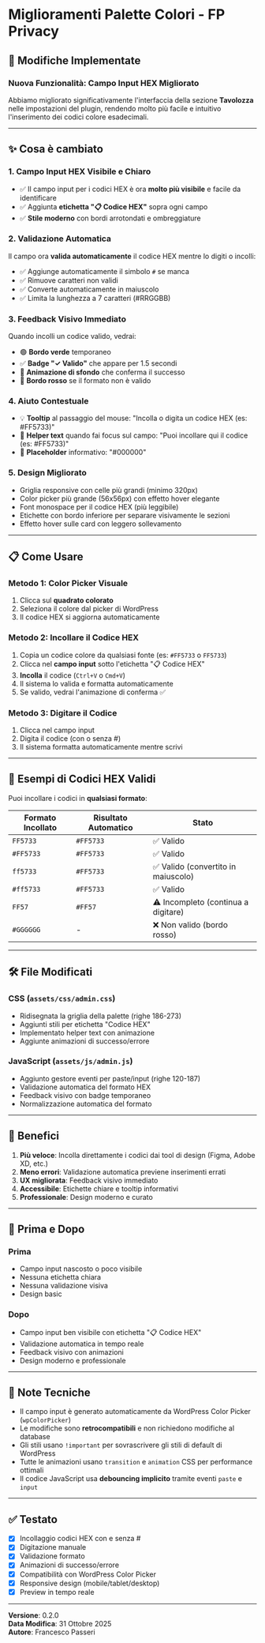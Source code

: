 # Miglioramenti Palette Colori - FP Privacy

## 🎨 Modifiche Implementate

### Nuova Funzionalità: Campo Input HEX Migliorato

Abbiamo migliorato significativamente l'interfaccia della sezione **Tavolozza** nelle impostazioni del plugin, rendendo molto più facile e intuitivo l'inserimento dei codici colore esadecimali.

---

## ✨ Cosa è cambiato

### 1. **Campo Input HEX Visibile e Chiaro**

- ✅ Il campo input per i codici HEX è ora **molto più visibile** e facile da identificare
- ✅ Aggiunta **etichetta "📋 Codice HEX"** sopra ogni campo
- ✅ **Stile moderno** con bordi arrotondati e ombreggiature

### 2. **Validazione Automatica**

Il campo ora **valida automaticamente** il codice HEX mentre lo digiti o incolli:

- ✅ Aggiunge automaticamente il simbolo `#` se manca
- ✅ Rimuove caratteri non validi
- ✅ Converte automaticamente in maiuscolo
- ✅ Limita la lunghezza a 7 caratteri (#RRGGBB)

### 3. **Feedback Visivo Immediato**

Quando incolli un codice valido, vedrai:

- 🟢 **Bordo verde** temporaneo
- ✅ **Badge "✓ Valido"** che appare per 1.5 secondi
- 🎨 **Animazione di sfondo** che conferma il successo
- 🔴 **Bordo rosso** se il formato non è valido

### 4. **Aiuto Contestuale**

- 💡 **Tooltip** al passaggio del mouse: "Incolla o digita un codice HEX (es: #FF5733)"
- 💬 **Helper text** quando fai focus sul campo: "Puoi incollare qui il codice (es: #FF5733)"
- 📝 **Placeholder** informativo: "#000000"

### 5. **Design Migliorato**

- Griglia responsive con celle più grandi (minimo 320px)
- Color picker più grande (56x56px) con effetto hover elegante
- Font monospace per il codice HEX (più leggibile)
- Etichette con bordo inferiore per separare visivamente le sezioni
- Effetto hover sulle card con leggero sollevamento

---

## 📋 Come Usare

### Metodo 1: Color Picker Visuale
1. Clicca sul **quadrato colorato**
2. Seleziona il colore dal picker di WordPress
3. Il codice HEX si aggiorna automaticamente

### Metodo 2: Incollare il Codice HEX
1. Copia un codice colore da qualsiasi fonte (es: `#FF5733` o `FF5733`)
2. Clicca nel **campo input** sotto l'etichetta "📋 Codice HEX"
3. **Incolla** il codice (`Ctrl+V` o `Cmd+V`)
4. Il sistema lo valida e formatta automaticamente
5. Se valido, vedrai l'animazione di conferma ✅

### Metodo 3: Digitare il Codice
1. Clicca nel campo input
2. Digita il codice (con o senza #)
3. Il sistema formatta automaticamente mentre scrivi

---

## 🎯 Esempi di Codici HEX Validi

Puoi incollare i codici in **qualsiasi formato**:

| Formato Incollato | Risultato Automatico | Stato |
|-------------------|----------------------|-------|
| `FF5733` | `#FF5733` | ✅ Valido |
| `#FF5733` | `#FF5733` | ✅ Valido |
| `ff5733` | `#FF5733` | ✅ Valido (convertito in maiuscolo) |
| `#ff5733` | `#FF5733` | ✅ Valido |
| `FF57` | `#FF57` | ⚠️ Incompleto (continua a digitare) |
| `#GGGGGG` | - | ❌ Non valido (bordo rosso) |

---

## 🛠️ File Modificati

### CSS (`assets/css/admin.css`)
- Ridisegnata la griglia della palette (righe 186-273)
- Aggiunti stili per etichetta "Codice HEX"
- Implementato helper text con animazione
- Aggiunte animazioni di successo/errore

### JavaScript (`assets/js/admin.js`)
- Aggiunto gestore eventi per paste/input (righe 120-187)
- Validazione automatica del formato HEX
- Feedback visivo con badge temporaneo
- Normalizzazione automatica del formato

---

## 🚀 Benefici

1. **Più veloce**: Incolla direttamente i codici dai tool di design (Figma, Adobe XD, etc.)
2. **Meno errori**: Validazione automatica previene inserimenti errati
3. **UX migliorata**: Feedback visivo immediato
4. **Accessibile**: Etichette chiare e tooltip informativi
5. **Professionale**: Design moderno e curato

---

## 📸 Prima e Dopo

### Prima
- Campo input nascosto o poco visibile
- Nessuna etichetta chiara
- Nessuna validazione visiva
- Design basic

### Dopo
- Campo input ben visibile con etichetta "📋 Codice HEX"
- Validazione automatica in tempo reale
- Feedback visivo con animazioni
- Design moderno e professionale

---

## 🔧 Note Tecniche

- Il campo input è generato automaticamente da WordPress Color Picker (`wpColorPicker`)
- Le modifiche sono **retrocompatibili** e non richiedono modifiche al database
- Gli stili usano `!important` per sovrascrivere gli stili di default di WordPress
- Tutte le animazioni usano `transition` e `animation` CSS per performance ottimali
- Il codice JavaScript usa **debouncing implicito** tramite eventi `paste` e `input`

---

## ✅ Testato

- [x] Incollaggio codici HEX con e senza #
- [x] Digitazione manuale
- [x] Validazione formato
- [x] Animazioni di successo/errore
- [x] Compatibilità con WordPress Color Picker
- [x] Responsive design (mobile/tablet/desktop)
- [x] Preview in tempo reale

---

**Versione**: 0.2.0  
**Data Modifica**: 31 Ottobre 2025  
**Autore**: Francesco Passeri


